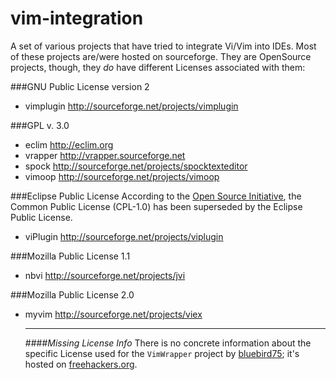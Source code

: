 # vim-integration
A set of various projects that have tried to integrate Vi/Vim into IDEs.
Most of these projects are/were hosted on sourceforge. They are OpenSource
projects, though, they *do* have different Licenses associated with them:

###GNU Public License version 2
- vimplugin   http://sourceforge.net/projects/vimplugin

###GPL v. 3.0
- eclim   http://eclim.org
- vrapper   http://vrapper.sourceforge.net
- spock   http://sourceforge.net/projects/spocktexteditor
- vimoop  http://sourceforge.net/projects/vimoop

###Eclipse Public License
According to the [Open Source Initiative](http://opensource.org/licenses/cpl1.0.php), the
Common Public License (CPL-1.0) has been superseded by the Eclipse Public
License.
- viPlugin  http://sourceforge.net/projects/viplugin

###Mozilla Public License 1.1
- nbvi  http://sourceforge.net/projects/jvi

###Mozilla Public License 2.0
- myvim   http://sourceforge.net/projects/viex

    ---

    ####*Missing License Info*
    There is no concrete information about the specific License used for the `VimWrapper`
    project by [bluebird75](https://github.com/bluebird75); it's hosted on
    [freehackers.org](http://www.freehackers.org/VimWrapper).
